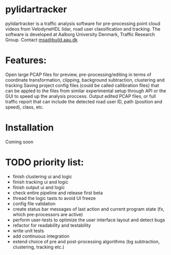 # pylidartracker
pylidartracker is a traffic analysis software for pre-processing point cloud videos from VelodyneHDL lidar, road user classification and tracking. The software is developed at Aalborg University Denmark, Traffic Research Group.
Contact msa@build.aau.dk

# Features:
Open large PCAP files for preview, pre-processing/editing in terms of coordinate transformation, clipping, background subtraction, clustering and tracking
Saving project config files (could be called callibration files) that can be appled to the files from similar experimental setup through API or the GUI to speed up the analysis proccess. Output edited PCAP files, or full traffic report that can include the detected road user ID, path (position and speed), class, etc. 

# Installation
Coming soon

# TODO priority list:
* finish clustering ui and logic
* finish tracking ui and logic
* finish output ui and logic
* check entire pipeline and release first beta
* thread the logic tasts to avoid UI freeze
* config file validation
* create status bar messages of last action and current program state (fx, which pre-processors are active)
* perform user-tests to optimize the user interface layout and detect bugs
* refactor for readability and testability
* write unit tests
* add continuous integration
* extend choice of pre and post-processing algorithms (bg subtraction, clustering, tracking etc.)

